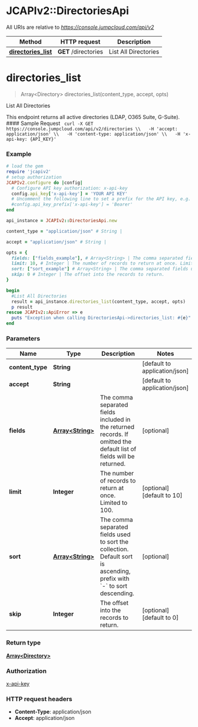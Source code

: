 # JCAPIv2::DirectoriesApi

All URIs are relative to *https://console.jumpcloud.com/api/v2*

Method | HTTP request | Description
------------- | ------------- | -------------
[**directories_list**](DirectoriesApi.md#directories_list) | **GET** /directories | List All Directories


# **directories_list**
> Array&lt;Directory&gt; directories_list(content_type, accept, opts)

List All Directories

This endpoint returns all active directories (LDAP, O365 Suite, G-Suite).  #### Sample Request ```  curl -X GET https://console.jumpcloud.com/api/v2/directories \\   -H 'accept: application/json' \\   -H 'content-type: application/json' \\   -H 'x-api-key: {API_KEY}' ```

### Example
```ruby
# load the gem
require 'jcapiv2'
# setup authorization
JCAPIv2.configure do |config|
  # Configure API key authorization: x-api-key
  config.api_key['x-api-key'] = 'YOUR API KEY'
  # Uncomment the following line to set a prefix for the API key, e.g. 'Bearer' (defaults to nil)
  #config.api_key_prefix['x-api-key'] = 'Bearer'
end

api_instance = JCAPIv2::DirectoriesApi.new

content_type = "application/json" # String | 

accept = "application/json" # String | 

opts = { 
  fields: ["fields_example"], # Array<String> | The comma separated fields included in the returned records. If omitted the default list of fields will be returned. 
  limit: 10, # Integer | The number of records to return at once. Limited to 100.
  sort: ["sort_example"] # Array<String> | The comma separated fields used to sort the collection. Default sort is ascending, prefix with `-` to sort descending. 
  skip: 0 # Integer | The offset into the records to return.
}

begin
  #List All Directories
  result = api_instance.directories_list(content_type, accept, opts)
  p result
rescue JCAPIv2::ApiError => e
  puts "Exception when calling DirectoriesApi->directories_list: #{e}"
end
```

### Parameters

Name | Type | Description  | Notes
------------- | ------------- | ------------- | -------------
 **content_type** | **String**|  | [default to application/json]
 **accept** | **String**|  | [default to application/json]
 **fields** | [**Array&lt;String&gt;**](String.md)| The comma separated fields included in the returned records. If omitted the default list of fields will be returned.  | [optional] 
 **limit** | **Integer**| The number of records to return at once. Limited to 100. | [optional] [default to 10]
 **sort** | [**Array&lt;String&gt;**](String.md)| The comma separated fields used to sort the collection. Default sort is ascending, prefix with &#x60;-&#x60; to sort descending.  | [optional] 
 **skip** | **Integer**| The offset into the records to return. | [optional] [default to 0]

### Return type

[**Array&lt;Directory&gt;**](Directory.md)

### Authorization

[x-api-key](../README.md#x-api-key)

### HTTP request headers

 - **Content-Type**: application/json
 - **Accept**: application/json



